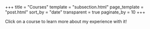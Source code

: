 +++
title = "Courses"
template = "subsection.html"
page_template = "post.html"
sort_by = "date"
transparent = true
paginate_by = 10
+++

Click on a course to learn more about my experience with it!

